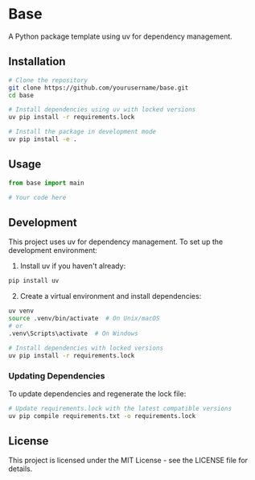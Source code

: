 # Base

A Python package template using uv for dependency management.

## Installation

```bash
# Clone the repository
git clone https://github.com/yourusername/base.git
cd base

# Install dependencies using uv with locked versions
uv pip install -r requirements.lock

# Install the package in development mode
uv pip install -e .
```

## Usage

```python
from base import main

# Your code here
```

## Development

This project uses uv for dependency management. To set up the development environment:

1. Install uv if you haven't already:
```bash
pip install uv
```

2. Create a virtual environment and install dependencies:
```bash
uv venv
source .venv/bin/activate  # On Unix/macOS
# or
.venv\Scripts\activate  # On Windows

# Install dependencies with locked versions
uv pip install -r requirements.lock
```

### Updating Dependencies

To update dependencies and regenerate the lock file:

```bash
# Update requirements.lock with the latest compatible versions
uv pip compile requirements.txt -o requirements.lock
```

## License

This project is licensed under the MIT License - see the LICENSE file for details. 